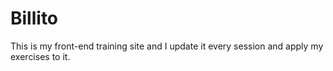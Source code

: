 # Billito
This is my front-end training site and I update it every session and apply my exercises to it.
